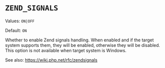 # `ZEND_SIGNALS`

Values: `ON|OFF`

Default: `ON`

Whether to enable Zend signals handling. When enabled and if the target system
supports them, they will be enabled, otherwise they will be disabled. This
option is not available when target system is Windows.

See also: https://wiki.php.net/rfc/zendsignals
